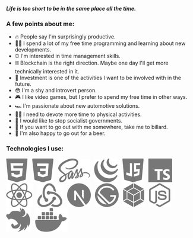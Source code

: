 <!-- ### Hi there 👋 -->

**_Life is too short to be in the same place all the time._**

### A few points about me:

- 🔥 People say I'm surprisingly productive.
- 👨‍💻 I spend a lot of my free time programming and learning about new developments.
- ⏰ I'm interested in time management skills.
- ⛓️ Blockchain is the right direction. Maybe one day I'll get more technically interested in it.
- 🏦 Investment is one of the activities I want to be involved with in the future.
- 😳 I'm a shy and introvert person.
- 🎮 I like video games, but I prefer to spend my free time in other ways.
- 🏎️ I'm passionate about new automotive solutions.
- 🤽‍♂️ I need to devote more time to physical activities.
- 💸 I would like to stop socialist governments.
- 🎱 If you want to go out with me somewhere, take me to billard.
- 🍻 I'm also happy to go out for a beer.

### Technologies I use:

![HTML5](./icons/html5.svg "HTML5") &nbsp; ![CSS3](./icons/css3.svg "CSS3") &nbsp; ![SASS](./icons/sass.svg "SASS") &nbsp; ![jQuery](./icons/jquery.svg "jQuery") &nbsp; ![JavaScript](./icons/javascript.svg "JavaScript") &nbsp; ![TypeScript](./icons/typescript.svg "TypeScript") &nbsp; ![React](./icons/react.svg "React") &nbsp; ![Redux](./icons/redux.svg "Redux") &nbsp; ![Next.js](./icons/nextjs.svg "Next.js") &nbsp; ![Gatsby.js](./icons/gatsby.svg "Gatsby.js") &nbsp; ![Webpack](./icons/webpack.svg "Webpack") &nbsp; ![Node.js](./icons/nodejs.svg "Node.js") &nbsp; ![Nest.js](./icons/nestjs.svg "Nest.js") &nbsp; ![Docker](./icons/docker.svg "Docker")

<!-- More will follow soon ⚡ -->

<!--
**coded-bear/coded-bear** is a ✨ _special_ ✨ repository because its `README.md` (this file) appears on your GitHub profile.

Here are some ideas to get you started:

- 🔭 I’m currently working on ...
- 🌱 I’m currently learning ...
- 👯 I’m looking to collaborate on ...
- 🤔 I’m looking for help with ...
- 💬 Ask me about ...
- 📫 How to reach me: ...
- 😄 Pronouns: ...
- ⚡ Fun fact: ...
-->
